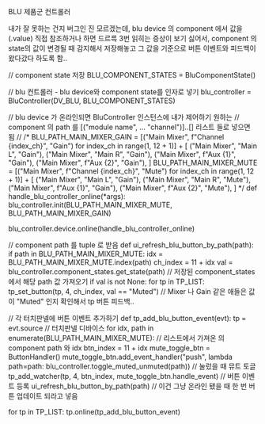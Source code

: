 BLU 제품군 컨트롤러

내가 잘 못하는 건지 버그인 진 모르겠는데, blu device 의 component 에서 값을 (.value) 직접 참조하거나 하면
드르륵 3번 읽히는 증상이 보기 싫어서, component 의 state의 값이 변경될 때 감지해서 저장해놓고
그 값을 기준으로 버튼 이벤트와 피드백이 왔다갔다 하도록 함..

// component state 저장
BLU_COMPONENT_STATES = BluComponentState()

// blu 컨트롤러 - blu device와 component state를 인자로 넣기
blu_controller = BluController(DV_BLU, BLU_COMPONENT_STATES)

// blu device 가 온라인되면 BluController 인스턴스에 내가 제어하기 원하는
// component 의 path 를 [("module name", ... "channel")]..[] 리스트 들로 넣으면 됨
// 
/*
BLU_PATH_MAIN_MIXER_GAIN = [("Main Mixer", f"Channel {index_ch}", "Gain") for index_ch in range(1, 12 + 1)] + [
    ("Main Mixer", "Main L", "Gain"),
    ("Main Mixer", "Main R", "Gain"),
    ("Main Mixer", f"Aux {1}", "Gain"),
    ("Main Mixer", f"Aux {2}", "Gain"),
]
BLU_PATH_MAIN_MIXER_MUTE = [("Main Mixer", f"Channel {index_ch}", "Mute") for index_ch in range(1, 12 + 1)] + [
    ("Main Mixer", "Main L", "Gain"),
    ("Main Mixer", "Main R", "Mute"),
    ("Main Mixer", f"Aux {1}", "Gain"),
    ("Main Mixer", f"Aux {2}", "Mute"),
]
*/
def handle_blu_controller_online(*args):
    blu_controller.init(BLU_PATH_MAIN_MIXER_MUTE, BLU_PATH_MAIN_MIXER_GAIN)

blu_controller.device.online(handle_blu_controller_online)


// component path 를 tuple 로 받음
def ui_refresh_blu_button_by_path(path):
    if path in BLU_PATH_MAIN_MIXER_MUTE:
        idx = BLU_PATH_MAIN_MIXER_MUTE.index(path)
        ch_index = 11 + idx
        val = blu_controller.component_states.get_state(path)  // 저장된 component_states 에서 해당 path 값 가져오기
        if val is not None:
            for tp in TP_LIST:
                tp_set_button(tp, 4, ch_index, val == "Muted") // Mixer 나 Gain 같은 애들은 값이 "Muted" 인지 확인해서 tp 버튼 피드백..

// 각 터치판넬에 버튼 이벤트 추가하기
def tp_add_blu_button_event(evt):
   tp = evt.source // 터치판넬 디바이스
   for idx, path in enumerate(BLU_PATH_MAIN_MIXER_MUTE):  //  리스트에서 가져온 의 component path 와 idx 
        btn_index = 11 + idx
        mute_toggle_btn = ButtonHandler()
        mute_toggle_btn.add_event_handler("push", lambda path=path: blu_controller.toggle_muted_unmuted(path)) // 눌렀을 때 뮤트 토글
        tp_add_watcher(tp, 4, btn_index, mute_toggle_btn.handle_event) // 버튼 이벤트 등록
        ui_refresh_blu_button_by_path(path)  // 이건 그냥 온라인 됐을 때 한 번 버튼 업데이트 되라고 넣음

for tp in TP_LIST:
    tp.online(tp_add_blu_button_event)
